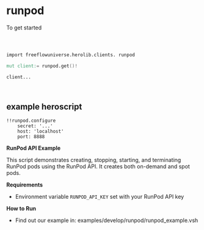 # runpod



To get started

```v



import freeflowuniverse.herolib.clients. runpod

mut client:= runpod.get()!

client...




```

## example heroscript


```hero
!!runpod.configure
    secret: '...'
    host: 'localhost'
    port: 8888
```

**RunPod API Example**

This script demonstrates creating, stopping, starting, and terminating RunPod pods using the RunPod API. It creates both on-demand and spot pods.

**Requirements**

* Environment variable `RUNPOD_API_KEY` set with your RunPod API key

**How to Run**

- Find out our example in: examples/develop/runpod/runpod_example.vsh
